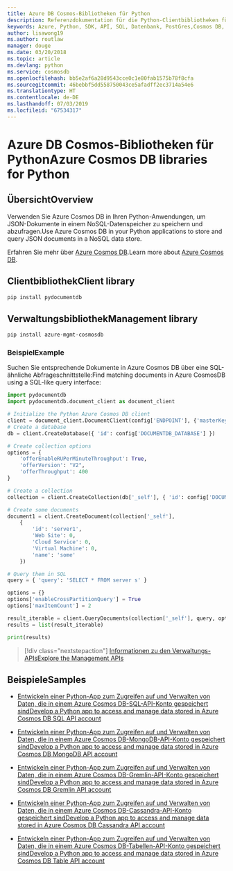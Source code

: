 ```yaml
---
title: Azure DB Cosmos-Bibliotheken für Python
description: Referenzdokumentation für die Python-Clientbibliotheken für Azure Cosmos DB
keywords: Azure, Python, SDK, API, SQL, Datenbank, PostGres,Cosmos DB, NoSQL
author: lisawong19
ms.author: routlaw
manager: douge
ms.date: 03/20/2018
ms.topic: article
ms.devlang: python
ms.service: cosmosdb
ms.openlocfilehash: bb5e2af6a28d9543cce0c1e80fab1575b78f8cfa
ms.sourcegitcommit: 46bebbf5dd558750043ce5afadff2ec3714a54e6
ms.translationtype: HT
ms.contentlocale: de-DE
ms.lasthandoff: 07/03/2019
ms.locfileid: "67534317"
---
```

# <a name="azure-cosmos-db-libraries-for-python"></a><span data-ttu-id="272ed-104">Azure DB Cosmos-Bibliotheken für Python</span><span class="sxs-lookup"><span data-stu-id="272ed-104">Azure Cosmos DB libraries for Python</span></span>

## <a name="overview"></a><span data-ttu-id="272ed-105">Übersicht</span><span class="sxs-lookup"><span data-stu-id="272ed-105">Overview</span></span>

<span data-ttu-id="272ed-106">Verwenden Sie Azure Cosmos DB in Ihren Python-Anwendungen, um JSON-Dokumente in einem NoSQL-Datenspeicher zu speichern und abzufragen.</span><span class="sxs-lookup"><span data-stu-id="272ed-106">Use Azure Cosmos DB in your Python applications to store and query JSON documents in a NoSQL data store.</span></span>

<span data-ttu-id="272ed-107">Erfahren Sie mehr über [Azure Cosmos DB](https://docs.microsoft.com/azure/cosmos-db/introduction).</span><span class="sxs-lookup"><span data-stu-id="272ed-107">Learn more about [Azure Cosmos DB](https://docs.microsoft.com/azure/cosmos-db/introduction).</span></span>

## <a name="client-library"></a><span data-ttu-id="272ed-108">Clientbibliothek</span><span class="sxs-lookup"><span data-stu-id="272ed-108">Client library</span></span>
 ```bash
pip install pydocumentdb
 ```

## <a name="management-library"></a><span data-ttu-id="272ed-109">Verwaltungsbibliothek</span><span class="sxs-lookup"><span data-stu-id="272ed-109">Management library</span></span>
```bash
pip install azure-mgmt-cosmosdb
```

### <a name="example"></a><span data-ttu-id="272ed-110">Beispiel</span><span class="sxs-lookup"><span data-stu-id="272ed-110">Example</span></span>

<span data-ttu-id="272ed-111">Suchen Sie entsprechende Dokumente in Azure Cosmos DB über eine SQL-ähnliche Abfrageschnittstelle:</span><span class="sxs-lookup"><span data-stu-id="272ed-111">Find matching documents in Azure CosmosDB using a SQL-like query interface:</span></span>

```python
import pydocumentdb
import pydocumentdb.document_client as document_client

# Initialize the Python Azure Cosmos DB client
client = document_client.DocumentClient(config['ENDPOINT'], {'masterKey': config['MASTERKEY']})
# Create a database
db = client.CreateDatabase({ 'id': config['DOCUMENTDB_DATABASE'] })

# Create collection options
options = {
    'offerEnableRUPerMinuteThroughput': True,
    'offerVersion': "V2",
    'offerThroughput': 400
}

# Create a collection
collection = client.CreateCollection(db['_self'], { 'id': config['DOCUMENTDB_COLLECTION'] }, options)

# Create some documents
document1 = client.CreateDocument(collection['_self'],
    { 
        'id': 'server1',
        'Web Site': 0,
        'Cloud Service': 0,
        'Virtual Machine': 0,
        'name': 'some' 
    })

# Query them in SQL
query = { 'query': 'SELECT * FROM server s' }    

options = {} 
options['enableCrossPartitionQuery'] = True
options['maxItemCount'] = 2

result_iterable = client.QueryDocuments(collection['_self'], query, options)
results = list(result_iterable)

print(results)
```
> [!div class="nextstepaction"]
> [<span data-ttu-id="272ed-112">Informationen zu den Verwaltungs-APIs</span><span class="sxs-lookup"><span data-stu-id="272ed-112">Explore the Management APIs</span></span>](/python/api/overview/azure/cosmosdb/management)

## <a name="samples"></a><span data-ttu-id="272ed-113">Beispiele</span><span class="sxs-lookup"><span data-stu-id="272ed-113">Samples</span></span>

* [<span data-ttu-id="272ed-114">Entwickeln einer Python-App zum Zugreifen auf und Verwalten von Daten, die in einem Azure Cosmos DB-SQL-API-Konto gespeichert sind</span><span class="sxs-lookup"><span data-stu-id="272ed-114">Develop a Python app to access and manage data stored in Azure Cosmos DB SQL API account</span></span>](https://github.com/Azure-Samples/azure-cosmos-db-python-getting-started.git)

* [<span data-ttu-id="272ed-115">Entwickeln einer Python-App zum Zugreifen auf und Verwalten von Daten, die in einem Azure Cosmos DB-MongoDB-API-Konto gespeichert sind</span><span class="sxs-lookup"><span data-stu-id="272ed-115">Develop a Python app to access and manage data stored in Azure Cosmos DB MongoDB API account</span></span>](https://github.com/Azure-Samples/CosmosDB-Flask-Mongo-Sample.git)

* [<span data-ttu-id="272ed-116">Entwickeln einer Python-App zum Zugreifen auf und Verwalten von Daten, die in einem Azure Cosmos DB-Gremlin-API-Konto gespeichert sind</span><span class="sxs-lookup"><span data-stu-id="272ed-116">Develop a Python app to access and manage data stored in Azure Cosmos DB Gremlin API account</span></span>](https://github.com/Azure-Samples/azure-cosmos-db-graph-python-getting-started.git)

* [<span data-ttu-id="272ed-117">Entwickeln einer Python-App zum Zugreifen auf und Verwalten von Daten, die in einem Azure Cosmos DB-Cassandra-API-Konto gespeichert sind</span><span class="sxs-lookup"><span data-stu-id="272ed-117">Develop a Python app to access and manage data stored in Azure Cosmos DB Cassandra API account</span></span>](https://github.com/Azure-Samples/azure-cosmos-db-cassandra-python-getting-started.git)

* [<span data-ttu-id="272ed-118">Entwickeln einer Python-App zum Zugreifen auf und Verwalten von Daten, die in einem Azure Cosmos DB-Tabellen-API-Konto gespeichert sind</span><span class="sxs-lookup"><span data-stu-id="272ed-118">Develop a Python app to access and manage data stored in Azure Cosmos DB Table API account</span></span>](https://github.com/Azure-Samples/storage-python-getting-started.git)


